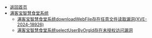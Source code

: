 - [返回首页](/)
- [满客宝智慧食堂系统](满客宝智慧食堂系统/)
  - [满客宝智慧食堂系统downloadWebFile存在任意文件读取漏洞(XVE-2024-18926)](满客宝智慧食堂系统/满客宝智慧食堂系统downloadWebFile存在任意文件读取漏洞(XVE-2024-18926).md)
  - [满客宝智慧食堂系统selectUserByOrgId存在未授权访问漏洞](满客宝智慧食堂系统/满客宝智慧食堂系统selectUserByOrgId存在未授权访问漏洞.md)
